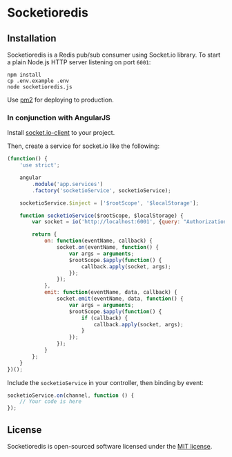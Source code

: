# Socketioredis

## Installation

Socketioredis is a Redis pub/sub consumer using Socket.io library. To start a plain Node.js HTTP server listening on port `6001`:

    npm install
    cp .env.example .env
    node socketioredis.js
    
Use [pm2](https://github.com/Unitech/pm2) for deploying to production.

### In conjunction with AngularJS

Install [socket.io-client](https://github.com/socketio/socket.io-client) to your project.

Then, create a service for socket.io like the following:

```js
(function() {
    'use strict';

    angular
        .module('app.services')
        .factory('socketioService', socketioService);

    socketioService.$inject = ['$rootScope', '$localStorage'];

    function socketioService($rootScope, $localStorage) {
        var socket = io('http://localhost:6001', {query: "Authorization=" + $localStorage.token});

        return {
            on: function(eventName, callback) {
                socket.on(eventName, function() {
                    var args = arguments;
                    $rootScope.$apply(function() {
                        callback.apply(socket, args);
                    });
                });
            },
            emit: function(eventName, data, callback) {
                socket.emit(eventName, data, function() {
                    var args = arguments;
                    $rootScope.$apply(function() {
                        if (callback) {
                            callback.apply(socket, args);
                        }
                    });
                });
            }
        };
    }
})();
```

Include the `socketioService` in your controller, then binding by event:

```js
socketioService.on(channel, function () {
    // Your code is here
});
```

## License

Socketioredis is open-sourced software licensed under the [MIT license](http://opensource.org/licenses/MIT).